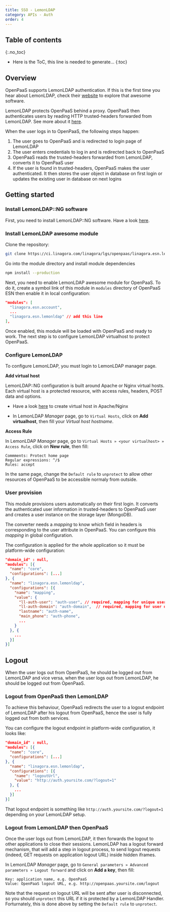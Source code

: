 ```yaml
---
title: SSO - LemonLDAP
category: APIs - Auth
order: 4
---
```


## Table of contents
{:.no_toc}

* Here is the ToC, this line is needed to generate...
{:toc}

## Overview

OpenPaaS supports LemonLDAP authentication.
If this is the first time you hear about LemonLDAP, check their [website](https://lemonldap-ng.org) to explore that awesome software.

LemonLDAP protects OpenPaaS behind a proxy. OpenPaaS then authenticates users by reading HTTP trusted-headers forwarded from LemonLDAP. See more about it [here](https://lemonldap-ng.org/documentation/presentation).

When the user logs in to OpenPaaS, the following steps happen:

1. The user goes to OpenPaaS and is redirected to login page of LemonLDAP
2. The user enters credentials to log in and is redirected back to OpenPaaS
3. OpenPaaS reads the trusted-headers forwarded from LemonLDAP, converts it to OpenPaaS user
4. If the user is found in trusted-headers, OpenPaaS makes the user authenticated. It then stores the user object in database on first login or updates the existing user in database on next logins

## Getting started

### Install LemonLDAP::NG software

First, you need to install LemonLDAP::NG software. Have a look [here](https://lemonldap-ng.org/documentation).

### Install LemonLDAP awesome module

Clone the repository:

```bash
git clone https://ci.linagora.com/linagora/lgs/openpaas/linagora.esn.lemonldap.git
```

Go into the module directory and install module dependencies

```bash
npm install --production
```

Next, you need to enable LemonLDAP awesome module for OpenPaaS. To do it, create a symbol
link of this module in `modules` directory of OpenPaaS ESN then enable it in
local configuration:

```json
"modules": [
  "linagora.esn.account",
  ...
  "linagora.esn.lemonldap" // add this line
],
```

Once enabled, this module will be loaded with OpenPaaS and ready to work.
The next step is to configure LemonLDAP virtualhost to protect OpenPaaS.

### Configure LemonLDAP

To configure LemonLDAP, you must login to LemonLDAP manager page.

**Add virtual host**

LemonLDAP::NG configuration is built around Apache or Nginx virtual hosts. Each virtual
host is a protected resource, with access rules, headers, POST data and options.

- Have a look [here](https://lemonldap-ng.org/documentation/latest/configvhost) to create
virtual host in Apache/Nginx

- In LemonLDAP _Manager_ page, go to `Virtual Hosts`, click on __Add virtualhost__, then
fill your _Virtual host hostname_.

**Access Rule**

In LemonLDAP _Manager_ page, go to `Virtual Hosts » <your virtualhost> » Access Rule`,
click on __New rule__, then fill:

```
Commments: Protect home page
Regular expressions: ^/$
Rules: accept
```

In the same page, change the `Default rule` to `unprotect` to allow other resources
of OpenPaaS to be accessible normaly from outside.

### User provision

This module provisions users automatically on their first login. It converts the
authenticated user information in trusted-headers to OpenPaaS user and creates
a user instance on the storage layer (MongoDB).

The converter needs a _mapping_ to know which field in headers is corresponding
to the user attribute in OpenPaaS. You can configure this _mapping_ in global
configuration.

The configuration is applied for the whole application so it must be platform-wide
configuration:

```json
"domain_id" : null,
"modules": [{
  "name": "core",
  "configurations": [...]
}, {
  "name": "linagora.esn.lemonldap",
  "configurations": [{
    "name": "mapping",
    "value": {
      "ll-auth-user": "auth-user", // required, mapping for unique username (usually email)
      "ll-auth-domain": "auth-domain",  // required, mapping for user domain
      "lastname": "auth-name",
      "main_phone": "auth-phone",
      ...
    }
  }, {
    ...
  }]
}]
```

## Logout

When the user logs out from OpenPaaS, he should be logged out from LemonLDAP and
vice versa, when the user logs out from LemonLDAP, he should be logged out from
OpenPaaS.

### Logout from OpenPaaS then LemonLDAP

To achieve this behaviour, OpenPaaS redirects the user to a logout endpoint of LemonLDAP
after his logout from OpenPaaS, hence the user is fully logged out from both services.

You can configure the logout endpoint in platform-wide configuration, it looks like:

```json
"domain_id" : null,
"modules": [{
  "name": "core",
  "configurations": [...]
}, {
  "name": "linagora.esn.lemonldap",
  "configurations": [{
    "name": "logoutUrl",
    "value": "http://auth.yoursite.com/?logout=1"
  }, {
    ...
  }]
}]
```

That logout endpoint is something like `http://auth.yoursite.com/?logout=1` depending
on your LemonLDAP setup.

### Logout from LemonLDAP then OpenPaaS

Once the user logs out from LemonLDAP, it then forwards the logout to other applications
to close their sessions. LemonLDAP has a logout forward mechanism, that will add
a step in logout process, to send logout requests (indeed, GET requests
on application logout URL) inside hidden iframes.

In LemonLDAP _Manager_ page, go to `General parameters » Advanced parameters » Logout forward` and
click on __Add a key__, then fill:

```
Key: application name, e.g. OpenPaaS
Value: OpenPaaS logout URL, e.g. http://openpaas.yoursite.com/logout
```

Note that the request on logout URL will be sent after user is disconnected,
so you should `unprotect` this URL if it is protected by a LemonLDAP Handler.
Forturnately, this is done above by setting the `Default rule` to `unprotect`.
